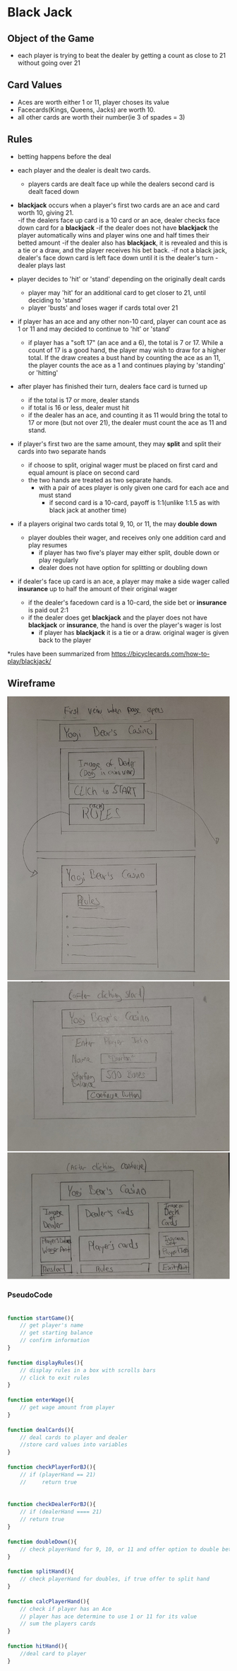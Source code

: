 # Black Jack

## Object of the Game
- each player is trying to beat the dealer by getting a count as close to 21 without going over 21

## Card Values 
- Aces are worth either 1 or 11, player choses its value
- Facecards(Kings, Queens, Jacks) are worth 10.
- all other cards are worth their number(ie 3 of spades = 3)

## Rules
- betting happens before the deal

- each player and the dealer is dealt two cards.  
    - players cards are dealt face up while the dealers second card is dealt faced down

- **blackjack** occurs when a player's first two cards are an ace and card worth 10, giving 21.  
    -if the dealers face up card is a 10 card or an ace, dealer checks face down card for a **blackjack**
    -if the dealer does not have **blackjack** the player automatically wins and player wins one and half times their betted amount
    -if the dealer also has **blackjack**, it is revealed and this is a tie or a draw, and the player receives his bet back.
    -if not a black jack, dealer's face down card is left face down until it is the dealer's turn
    -dealer plays last

- player decides to 'hit' or 'stand' depending on the originally dealt cards 
    - player may 'hit' for an additional card to get closer to 21, until deciding to 'stand'
    - player 'busts' and loses wager if cards total over 21

- if player has an ace and any other non-10 card, player can count ace as 1 or 11 and may decided to continue to 'hit' or 'stand'
    - if  player has a "soft 17" (an ace and a 6), the total is 7 or 17. While a count of 17 is a good hand, the player may wish to draw for a higher total. If the draw creates a bust hand by counting the ace as an 11, the player counts the ace as a 1 and continues playing by 'standing' or 'hitting' 

- after player has finished their turn, dealers face card is turned up
    - if the total is 17 or more, dealer stands
    - if total is 16 or less, dealer must hit
    - if the dealer has an ace, and counting it as 11 would bring the total to 17 or more (but not over 21), the dealer must count the ace as 11 and stand.

- if player's first two are the same amount, they may **split** and split their cards into two separate hands
    - if choose to split, original wager must be placed on first card and equal amount is place on second card
    - the two hands are treated as two separate hands. 
        - with a pair of aces player is only given one card for each ace and must stand
            - if second card is a 10-card, payoff is 1:1(unlike 1:1.5 as with black jack at another time)

- if a players original two cards total 9, 10, or 11, the may **double down**
    - player doubles their wager, and receives only one addition card and play resumes
        - if player has two five's player may either split, double down or play regularly
        - dealer does not have option for splitting or doubling down

- if dealer's face up card is an ace, a player may make a side wager called **insurance** up to half the amount of their original wager
    - if the dealer's facedown card is a 10-card, the side bet or **insurance** is paid out 2:1
    - if the dealer does get **blackjack** and the player does not have **blackjack** or **insurance**, the hand is over the player's wager is lost
        - if player has **blackjack** it is a tie or a draw.  original wager is given back to the player

*rules have been summarized from https://bicyclecards.com/how-to-play/blackjack/

## Wireframe

![Black Jack Wireframe two screen](img/first-page.jpg)
![Black Jack Wireframe of player info view](img/player-info.jpg)
![Black Jack Wireframe of the main game view](img/main-game-screen.jpg)

### PseudoCode
```js

function startGame(){
    // get player's name
    // get starting balance
    // confirm information
}

function displayRules(){
    // display rules in a box with scrolls bars
    // click to exit rules
}

function enterWage(){
    // get wage amount from player
}

function dealCards(){
    // deal cards to player and dealer
    //store card values into variables
}

function checkPlayerForBJ(){
    // if (playerHand == 21)  
    //     return true   
    

function checkDealerForBJ(){
    // if (dealerHand ==== 21)
    // return true
}

function doubleDown(){
    // check playerHand for 9, 10, or 11 and offer option to double bet
}

function splitHand(){
    // check playerHand for doubles, if true offer to split hand
}

function calcPlayerHand(){
    // check if player has an Ace
    // player has ace determine to use 1 or 11 for its value
    // sum the players cards
}

function hitHand(){
    //deal card to player
}







```

    
